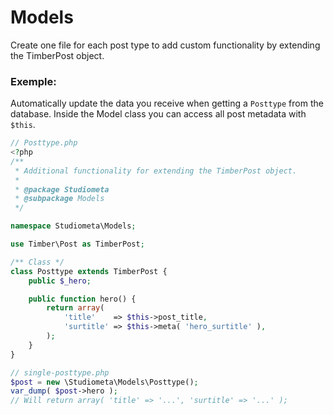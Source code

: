 # Models

Create one file for each post type to add custom functionality by extending the TimberPost object.
### Exemple: 
Automatically update the data you receive when getting a `Posttype` from the database.
Inside the Model class you can access all post metadata with `$this`.

```php
// Posttype.php
<?php
/**
 * Additional functionality for extending the TimberPost object.
 *
 * @package Studiometa
 * @subpackage Models
 */

namespace Studiometa\Models;

use Timber\Post as TimberPost;

/** Class */
class Posttype extends TimberPost {
	public $_hero;

	public function hero() {
		return array(
			'title'    => $this->post_title,
			'surtitle' => $this->meta( 'hero_surtitle' ),
		);
	}
}

// single-posttype.php
$post = new \Studiometa\Models\Posttype();
var_dump( $post->hero );
// Will return array( 'title' => '...', 'surtitle' => '...' );
```
